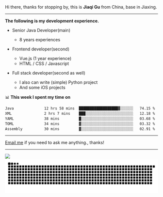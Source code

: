 Hi there, thanks for stopping by, this is **Jiaqi Gu** from China, base in Jiaxing.

---

**The following is my development experience.**

- Senior Java Developer(main)
  - 8 years experiences

- Frontend developer(second)
  - Vue.js (1 year experience)
  - HTML / CSS / Javascript
  
- Full stack developer(second as well)
  - I also can write (simple) Python project
  - And some iOS projects

📊 **This week I spent my time on**
<!--START_SECTION:waka-->

```txt
Java              12 hrs 58 mins  ██████████████████▓░░░░░░   74.15 %
XML               2 hrs 7 mins    ███░░░░░░░░░░░░░░░░░░░░░░   12.18 %
YAML              38 mins         █░░░░░░░░░░░░░░░░░░░░░░░░   03.68 %
TOML              34 mins         ▓░░░░░░░░░░░░░░░░░░░░░░░░   03.32 %
Assembly          30 mins         ▓░░░░░░░░░░░░░░░░░░░░░░░░   02.91 %
```

<!--END_SECTION:waka-->

---

[Email me](mailto:htk2klwgr@mozmail.com?subject=Hiring_from_GitHub) if you need to ask me anything., thanks!

---

![]( https://visitor-badge.glitch.me/badge?page_id=githubgujiaqi)
![]( https://github.com/droid-Q/droid-Q/raw/output/github-contribution-grid-snake.svg#gh-dark-mode-only)
